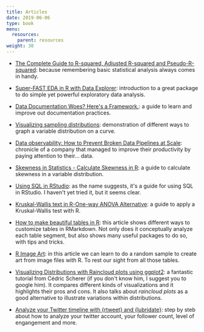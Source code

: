 ```yaml
---
title: Articles
date: 2019-06-06
type: book
menu:
  resources:
    parent: resources
weight: 30
---
```


-   [The Complete Guide to R-squared, Adjusted R-squared and Pseudo-R-squared](https://towardsdatascience.com/the-complete-guide-to-r-squared-adjusted-r-squared-and-pseudo-r-squared-4136650fc06c): because remembering basic statistical analysis always comes in handy.

-   [Super-FAST EDA in R with Data Explorer](https://www.r-bloggers.com/2021/03/super-fast-eda-in-r-with-dataexplorer/): introduction to a great package to do simple yet powerful exploratory data analysis.

-   [Data Documentation Woes? Here's a Framework.](https://towardsdatascience.com/data-documentation-woes-heres-a-framework-6aba8f20626c): a guide to learn and improve out documentation practices.

-   [Visualizing sampling distributions](https://ggplot2tor.com/tutorials/sampling_distributions): demonstration of different ways to graph a variable distribution on a curve.

-   [Data observability: How to Prevent Broken Data Pipelines at Scale](https://towardsdatascience.com/data-observability-how-to-increase-trust-in-data-at-scale-105aa928eabe): chronicle of a company that managed to improve their productivity by paying attention to their... data.

-   [Skewness in Statistics - Calculate Skewness in R](https://www.r-bloggers.com/2021/06/skewness-in-statistics-calculate-skewness-in-r/): a guide to calculate skewness in a variable distribution.

-   [Using SQL in RStudio](https://irene.rbind.io/post/using-sql-in-rstudio/): as the name suggests, it's a guide for using SQL in RStudio. I haven't yet tried it, but it seems clear.

-   [Kruskal-Wallis text in R-One-way ANOVA Alternative](https://www.r-bloggers.com/2021/06/kruskal-wallis-test-in-r-one-way-anova-alternative/): a guide to apply a Kruskal-Wallis test with R.

-   [How to make beautiful tables in R](https://rfortherestofus.com/2019/11/how-to-make-beautiful-tables-in-r/): this article shows different ways to customize tables in RMarkdown. Not only does it conceptually analyze each table segment, but also shows many useful packages to do so, with tips and tricks.

-   [R Image Art](http://mfviz.com/r-image-art/): in this article we can learn to do a random sample to create art from image files with R. To rest our sight from all those tables.

-   [Visualizing Distributions with Raincloud plots using ggplot2](https://www.cedricscherer.com/2021/06/06/visualizing-distributions-with-raincloud-plots-with-ggplot2/): a fantastic tutorial from Cédric Scherer (if you don't know him, I suggest you to google him). It compares different kinds of visualizations and it highlights their pros and cons. It also talks about <i>raincloud plots</i> as a good alternative to illustrate variations within distributions.

-   [Analyze your Twitter timeline with {rtweet} and {lubridate}](https://albert-rapp.de/post/2022-05-06-track-twitter-follower/): step by steb about how to analyze your twitter account, your follower count, level of engangement and more.
